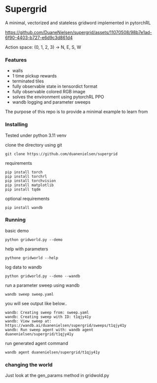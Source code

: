 # Supergrid

A minimal, vectorized and stateless gridword implemented in pytorchRL

https://github.com/DuaneNielsen/supergrid/assets/11070508/98b7e1ad-6f90-4403-b727-e6d9c3d861d4

Action space: (0, 1, 2, 3) -> N, E, S, W

### Features

  * walls
  * 1 time pickup rewards
  * terminated tiles
  * fully observable state in tensordict format
  * fully observable colored RGB image
  * solves the environment using pytorchRL PPO
  * wandb logging and parameter sweeps

The purpose of this repo is to provide a minimal example to learn from

### Installing

Tested under python 3.11 venv

clone the directory using git

```commandline
git clone https://github.com/duanenielsen/supergrid
```

requirements

```commandline
pip install torch
pip install torchrl
pip install torchvision
pip install matplotlib
pip install tqdm
```

optional requirements
```commandline
pip install wandb
```

### Running

basic demo
```commandline
python gridworld.py --demo
```

help with parameters
```commandline
pythone gridworld --help
```

log data to wandb
```commandline
python gridworld.py --demo --wandb
```

run a parameter sweep using wandb
```commandline
wandb sweep sweep.yaml
```

you will see output like below..
```commandline
wandb: Creating sweep from: sweep.yaml
wandb: Creating sweep with ID: t1qjy41y
wandb: View sweep at: https://wandb.ai/duanenielsen/supergrid/sweeps/t1qjy41y
wandb: Run sweep agent with: wandb agent duanenielsen/supergrid/t1qjy41y
```

run generated agent command
```commandline
wandb agent duanenielsen/supergrid/t1qjy41y
```

### changing the world

Just look at the gen_params method in gridwold.py
